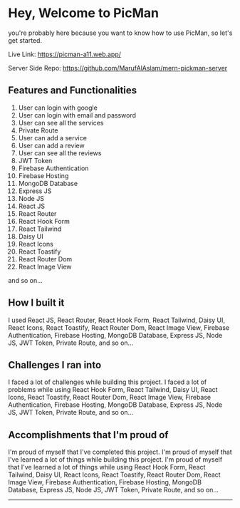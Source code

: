 # Hey, Welcome to PicMan 

you're probably here because you want to know how to use PicMan, so let's get started.

Live Link: https://picman-a11.web.app/

Server Side Repo: https://github.com/MarufAlAslam/mern-pickman-server



## Features and Functionalities
1. User can login with google
2. User can login with email and password
3. User can see all the services
4. Private Route
5. User can add a service
6. User can add a review
7. User can see all the reviews
8. JWT Token
9. Firebase Authentication
10. Firebase Hosting
11. MongoDB Database
12. Express JS
13. Node JS
14. React JS
15. React Router
16. React Hook Form
17. React Tailwind
18. Daisy UI
19. React Icons
20. React Toastify
21. React Router Dom
22. React Image View

and so on...


## How I built it

I used React JS, React Router, React Hook Form, React Tailwind, Daisy UI, React Icons, React Toastify, React Router Dom, React Image View, Firebase Authentication, Firebase Hosting, MongoDB Database, Express JS, Node JS, JWT Token, Private Route, and so on...

## Challenges I ran into

I faced a lot of challenges while building this project. I faced a lot of problems while using React Hook Form, React Tailwind, Daisy UI, React Icons, React Toastify, React Router Dom, React Image View, Firebase Authentication, Firebase Hosting, MongoDB Database, Express JS, Node JS, JWT Token, Private Route, and so on...

## Accomplishments that I'm proud of

I'm proud of myself that I've completed this project. I'm proud of myself that I've learned a lot of things while building this project. I'm proud of myself that I've learned a lot of things while using React Hook Form, React Tailwind, Daisy UI, React Icons, React Toastify, React Router Dom, React Image View, Firebase Authentication, Firebase Hosting, MongoDB Database, Express JS, Node JS, JWT Token, Private Route, and so on...

---